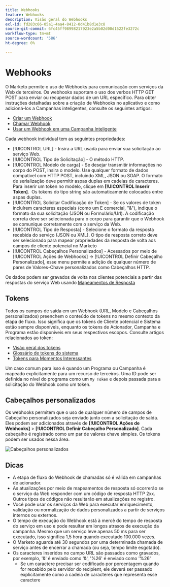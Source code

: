 ```yaml
---
title: Webhooks
feature: Webhooks
description: Visão geral do Webhooks
exl-id: fd283c66-05a1-4aa4-8412-0d41b8d1e3c8
source-git-commit: 6fc45ff98998217923e2a5b02d00d1522fe3272c
workflow-type: tm+mt
source-wordcount: '586'
ht-degree: 0%

---
```


# Webhooks

O Marketo permite o uso de Webhooks para comunicação com serviços da Web de terceiros. Os webhooks suportam o uso dos verbos HTTP GET POST para enviar ou recuperar dados de um URL específico. Para obter instruções detalhadas sobre a criação de Webhooks no aplicativo e como adicioná-los a Campanhas inteligentes, consulte os seguintes artigos:

- [Criar um Webhook](https://experienceleague.adobe.com/en/docs/marketo/using/product-docs/administration/additional-integrations/create-a-webhook)
- [Chamar Webhook](https://experienceleague.adobe.com/en/docs/marketo/using/product-docs/core-marketo-concepts/smart-campaigns/flow-actions/call-webhook)
- [Usar um Webhook em uma Campanha Inteligente](https://experienceleague.adobe.com/en/docs/marketo/using/product-docs/core-marketo-concepts/smart-campaigns/flow-actions/use-a-webhook-in-a-smart-campaign)

Cada webhook individual tem as seguintes propriedades:

- [!UICONTROL URL] - Insira a URL usada para enviar sua solicitação ao serviço Web.
- [!UICONTROL Tipo de Solicitação] - O método HTTP.
- [!UICONTROL Modelo de carga] - Se desejar transmitir informações no corpo do POST, insira o modelo. Use qualquer formato de dados compatível com HTTP POST, incluindo XML, JSON ou SOAP. O formato de serialização deve permitir aspas duplas em cadeias de caracteres. Para inserir um token no modelo, clique em **[!UICONTROL Inserir Token]**.  Os tokens do tipo string são automaticamente colocados entre aspas duplas.
- [!UICONTROL Solicitar Codificação de Token] - Se os valores de token incluírem caracteres especiais (como um E comercial, &quot;&amp;&quot;), indique o formato da sua solicitação (JSON ou Formulário/Url). A codificação correta deve ser selecionada para o corpo para garantir que o Webhook se comunique corretamente com o serviço da Web.
- [!UICONTROL Tipo de Resposta] - Selecione o formato da resposta recebida do serviço (JSON ou XML). O tipo de resposta correto deve ser selecionado para mapear propriedades da resposta de volta aos campos de cliente potencial no Marketo
- [!UICONTROL Cabeçalhos Personalizados] - Acessados por meio de [!UICONTROL Ações de Webhooks] -> [!UICONTROL Definir Cabeçalho Personalizado], esse menu permite a adição de qualquer número de pares de Valores-Chave personalizados como Cabeçalhos HTTP.

Os dados podem ser gravados de volta nos clientes potenciais a partir das respostas do serviço Web usando [Mapeamentos de Resposta](response-mappings.md)

## Tokens

Todos os campos de saída em um Webhook (URL, Modelo e Cabeçalhos personalizados) preenchem o conteúdo de tokens no mesmo contexto da etapa de fluxo. Isso significa que os tokens de Cliente potencial e Sistema estão sempre disponíveis, enquanto os tokens de Acionador, Campanha e Programa estão disponíveis em seus respectivos escopos. Consulte artigos relacionados ao token:

- [Visão geral dos tokens](https://experienceleague.adobe.com/en/docs/marketo/using/product-docs/demand-generation/landing-pages/personalizing-landing-pages/tokens-overview)
- [Glossário de tokens do sistema](https://experienceleague.adobe.com/en/docs/marketo/using/product-docs/email-marketing/general/using-tokens/system-tokens-glossary)
- [Tokens para Momentos Interessantes](https://experienceleague.adobe.com/en/docs/marketo/using/product-docs/marketo-sales-insight/msi-for-salesforce/features/tabs-in-the-msi-panel/interesting-moments/trigger-tokens-for-interesting-moments)

Um caso comum para isso é quando um Programa ou Campanha é mapeado explicitamente para um recurso de terceiros. Uma ID pode ser definida no nível do programa como um `My Token` e depois passada para a solicitação do Webhook como um token.

## Cabeçalhos personalizados

Os webhooks permitem que o uso de qualquer número de campos de Cabeçalho personalizados seja enviado junto com a solicitação de saída. Eles podem ser adicionados através de **[!UICONTROL Ações de Webhooks]** > **[!UICONTROL Definir Cabeçalho Personalizado]**. Cada cabeçalho é registrado como um par de valores chave simples. Os tokens podem ser usados nessa área.

![Cabeçalhos personalizados](assets/custom-headers.png)

## Dicas

- A etapa de fluxo do Webhook de chamadas só é válida em campanhas de acionador.
- As atualizações por meio de mapeamentos de resposta só ocorrerão se o serviço da Web responder com um código de resposta HTTP 2xx. Outros tipos de códigos não resultarão em atualizações no registro.
- Você pode usar os serviços da Web para executar enriquecimento, validação ou normalização de dados personalizados a partir de serviços internos ou externos.
- O tempo de execução do Webhook está à mercê do tempo de resposta do serviço em uso e pode resultar em longos atrasos de execução da campanha. Mesmo que um serviço leve apenas 50 ms para ser executado, isso significa 1,5 hora quando executado 100.000 vezes.
- O Marketo aguarda até 30 segundos por uma determinada chamada de serviço antes de encerrar a chamada (ou seja, tempo limite esgotado).
- Os caracteres inseridos no campo URL são passados como gravados, por exemplo, &#39;&amp;&#39; é enviado como &#39;&amp;&#39;, &#39;%26&#39; é enviado como &#39;%26&#39;
   - Se um caractere precisar ser codificado por porcentagem quando for recebido pelo servidor do recipient, ele deverá ser passado explicitamente como a cadeia de caracteres que representa esse caractere
